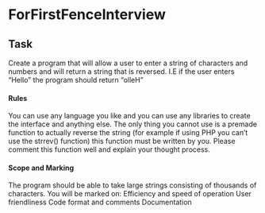 # ForFirstFenceInterview
## Task
Create a program that will allow a user to enter a string of characters and numbers and will return a string that is reversed.
I.E if the user enters “Hello” the program should return “olleH”

#### Rules
You can use any language you like and you can use any libraries to create the interface and anything else. The only thing you cannot use is a premade function to actually reverse the string (for example if using PHP you can’t use the strrev() function) this function must be written by you. Please comment this function well and explain your thought process.

#### Scope and Marking
The program should be able to take large strings consisting of thousands of characters.
You will be marked on:
Efficiency and speed of operation
User friendliness
Code format and comments
Documentation
